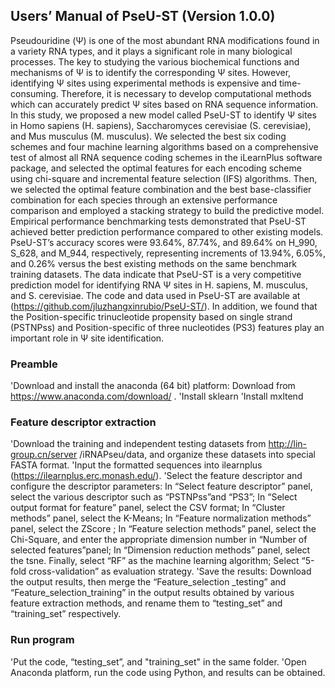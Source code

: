 ## Users’ Manual of PseU-ST (Version 1.0.0)

Pseudouridine (Ψ) is one of the most abundant RNA modifications found in a variety RNA types, and it plays a significant role in many biological processes. The key to studying the various biochemical functions and mechanisms of Ψ is to identify the corresponding Ψ sites. However, identifying Ψ sites using experimental methods is expensive and time-consuming. Therefore, it is necessary to develop computational methods which can accurately predict Ψ sites based on RNA sequence information. In this study, we proposed a new model called PseU-ST to identify Ψ sites in Homo sapiens (H. sapiens), Saccharomyces cerevisiae (S. cerevisiae), and Mus musculus (M. musculus). We selected the best six coding schemes and four machine learning algorithms based on a comprehensive test of almost all RNA sequence coding schemes in the iLearnPlus software package, and selected the optimal features for each encoding scheme using chi-square and incremental feature selection (IFS) algorithms. Then, we selected the optimal feature combination and the best base-classifier combination for each species through an extensive performance comparison and employed a stacking strategy to build the predictive model. Empirical performance benchmarking tests demonstrated that PseU-ST achieved better prediction performance compared to other existing models. PseU-ST’s accuracy scores were 93.64%, 87.74%, and 89.64% on H_990, S_628, and M_944, respectively, representing increments of 13.94%, 6.05%, and 0.26% versus the best existing methods on the same benchmark training datasets. The data indicate that PseU-ST is a very competitive prediction model for identifying RNA Ψ sites in H. sapiens, M. musculus, and S. cerevisiae. The code and data used in PseU-ST are available at (https://github.com/jluzhangxinrubio/PseU-ST/). In addition, we found that the Position-specific trinucleotide propensity based on single strand (PSTNPss) and Position-specific of three nucleotides (PS3) features play an important role in Ψ site identification.

### Preamble
'Download and install the anaconda (64 bit) platform: Download from https://www.anaconda.com/download/ .
'Install sklearn 
'Install mxltend

### Feature descriptor extraction
'Download the training and independent testing datasets from http://lin-group.cn/server /iRNAPseu/data, and organize these datasets into special FASTA format.
'Input the formatted sequences into ilearnplus (https://ilearnplus.erc.monash.edu/).
'Select the feature descriptor and configure the descriptor parameters: In “Select feature descriptor” panel, select the various descriptor such as “PSTNPss”and “PS3”; In “Select output format for feature” panel, select the CSV format; In “Cluster methods” panel, select the K-Means; In “Feature normalization methods” panel, select the ZScore ; In “Feature selection methods” panel, select the Chi-Square, and enter the appropriate dimension number in “Number of selected features”panel; In “Dimension reduction methods” panel, select the tsne. Finally, select “RF” as the machine learning algorithm; Select “5-fold cross-validation” as evaluation strategy. 
'Save the results: Download the output results, then merge the “Feature_selection
_testing” and “Feature_selection_training” in the output results obtained by various feature extraction methods, and rename them to “testing_set” and “training_set” respectively.

### Run program 
'Put the code, “testing_set”, and "training_set" in the same folder.
'Open Anaconda platform, run the code using Python, and results can be obtained. 
